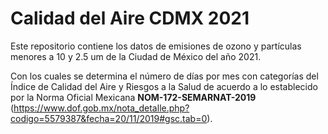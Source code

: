 # Calidad del Aire CDMX 2021

Este repositorio contiene los datos de emisiones de ozono y partículas menores a 10 y 2.5 um de la Ciudad de México del año 2021.

Con los cuales se determina el número de días por mes con categorías del Índice de Calidad del Aire y Riesgos a la Salud de acuerdo a lo establecido por la Norma Oficial Mexicana **NOM-172-SEMARNAT-2019** (https://www.dof.gob.mx/nota_detalle.php?codigo=5579387&fecha=20/11/2019#gsc.tab=0).
